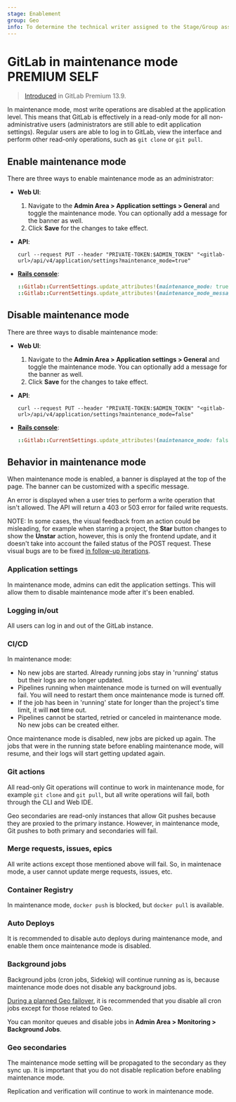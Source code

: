 ```yaml
---
stage: Enablement
group: Geo
info: To determine the technical writer assigned to the Stage/Group associated with this page, see https://about.gitlab.com/handbook/engineering/ux/technical-writing/#assignments
---
```


# GitLab in maintenance mode **PREMIUM SELF**

> [Introduced](https://gitlab.com/groups/gitlab-org/-/epics/2149) in GitLab Premium 13.9.

In maintenance mode, most write operations are disabled at the application level.
This means that GitLab is effectively in a read-only mode for all non-administrative
users (administrators are still able to edit application settings). Regular users
are able to log in to GitLab, view the interface and perform other read-only
operations, such as `git clone` or `git pull`.

## Enable maintenance mode

There are three ways to enable maintenance mode as an administrator:

- **Web UI**:
  1. Navigate to the **Admin Area > Application settings > General** and toggle
     the maintenance mode. You can optionally add a message for the banner as well.
  1. Click **Save** for the changes to take effect.

- **API**:

  ```shell
  curl --request PUT --header "PRIVATE-TOKEN:$ADMIN_TOKEN" "<gitlab-url>/api/v4/application/settings?maintenance_mode=true"
  ```

- [**Rails console**](../operations/rails_console.md#starting-a-rails-console-session):

  ```ruby
  ::Gitlab::CurrentSettings.update_attributes!(maintenance_mode: true)
  ::Gitlab::CurrentSettings.update_attributes!(maintenance_mode_message: "New message")
  ```

## Disable maintenance mode

There are three ways to disable maintenance mode:

- **Web UI**:
  1. Navigate to the **Admin Area > Application settings > General** and toggle
     the maintenance mode. You can optionally add a message for the banner as well.
  1. Click **Save** for the changes to take effect.

- **API**:

  ```shell
  curl --request PUT --header "PRIVATE-TOKEN:$ADMIN_TOKEN" "<gitlab-url>/api/v4/application/settings?maintenance_mode=false"
  ```

- [**Rails console**](../operations/rails_console.md#starting-a-rails-console-session):

  ```ruby
  ::Gitlab::CurrentSettings.update_attributes!(maintenance_mode: false)
  ```

## Behavior in maintenance mode

When maintenance mode is enabled, a banner is displayed at the top of the page.
The banner can be customized with a specific message.

An error is displayed when a user tries to perform a write operation that isn't allowed.
The API will return a 403 or 503 error for failed write requests.

NOTE:
In some cases, the visual feedback from an action could be misleading, for example
when starring a project, the **Star** button changes to show the **Unstar** action,
however, this is only the frontend update, and it doesn't take into account the
failed status of the POST request. These visual bugs are to be fixed
[in follow-up iterations](https://gitlab.com/gitlab-org/gitlab/-/issues/295197).

### Application settings

In maintenance mode, admins can edit the application settings. This will allow
them to disable maintenance mode after it's been enabled.

### Logging in/out

All users can log in and out of the GitLab instance.

### CI/CD

In maintenance mode:

- No new jobs are started. Already running jobs stay in 'running'
  status but their logs are no longer updated.
- Pipelines running when maintenance mode is turned on will eventually fail. You will need to restart them once maintenance mode is turned off.
- If the job has been in 'running' state for longer than the project's time limit,
  it will **not** time out.
- Pipelines cannot be started, retried or canceled in maintenance mode.
  No new jobs can be created either.

Once maintenance mode is disabled, new jobs are picked up again. The jobs that were
in the running state before enabling maintenance mode, will resume, and their logs
will start getting updated again.

### Git actions

All read-only Git operations will continue to work in maintenance mode, for example
`git clone` and `git pull`, but all write operations will fail, both through the CLI
and Web IDE.

Geo secondaries are read-only instances that allow Git pushes because they are
proxied to the primary instance. However, in maintenance mode, Git pushes to
both primary and secondaries will fail.

### Merge requests, issues, epics

All write actions except those mentioned above will fail. So, in maintenace mode, a user cannot update merge requests, issues, etc.

### Container Registry

In maintenance mode, `docker push` is blocked, but `docker pull` is available.

### Auto Deploys

It is recommended to disable auto deploys during maintenance mode, and enable
them once maintenance mode is disabled.

### Background jobs

Background jobs (cron jobs, Sidekiq) will continue running as is, because maintenance
mode does not disable any background jobs.

[During a planned Geo failover](../geo/disaster_recovery/planned_failover.md#prevent-updates-to-the-primary-node),
it is recommended that you disable all cron jobs except for those related to Geo.

You can monitor queues and disable jobs in **Admin Area > Monitoring > Background Jobs**.

### Geo secondaries

The maintenance mode setting will be propagated to the secondary as they sync up.
It is important that you do not disable replication before enabling maintenance mode.

Replication and verification will continue to work in maintenance mode.
